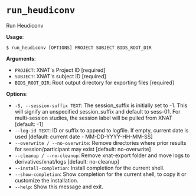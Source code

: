 # `run_heudiconv`

Run Heudiconv

**Usage**:

```console
$ run_heudiconv [OPTIONS] PROJECT SUBJECT BIDS_ROOT_DIR
```

**Arguments**:

* `PROJECT`: XNAT&#x27;s Project ID  [required]
* `SUBJECT`: XNAT&#x27;s subject ID  [required]
* `BIDS_ROOT_DIR`: Root output directory for exporting files  [required]

**Options**:

* `-S, --session-suffix TEXT`: The session_suffix is initially set to -1.              This will signify an unspecified session_suffix and default to sess-01.              For multi-session studies, the session label will be pulled from XNAT  [default: -1]
* `--log-id TEXT`: ID or suffix to append to logfile. If empty, current date is used  [default: current date - MM-DD-YYYY-HH-MM-SS]
* `--overwrite / --no-overwrite`: Remove directories where prior results for session/participant may exist  [default: no-overwrite]
* `--cleanup / --no-cleanup`: Remove xnat-export folder and move logs to derivatives/xnat/logs  [default: no-cleanup]
* `--install-completion`: Install completion for the current shell.
* `--show-completion`: Show completion for the current shell, to copy it or customize the installation.
* `--help`: Show this message and exit.
